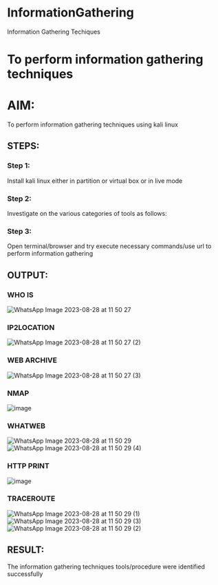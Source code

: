 # InformationGathering
Information Gathering Techiques

# To perform information gathering techniques

# AIM:

To perform information gathering techniques using kali linux 

## STEPS:

### Step 1:

Install kali linux either in partition or virtual box or in live mode

### Step 2:

Investigate on the various categories of tools as follows:

### Step 3:
Open terminal/browser and try execute necessary commands/use url to perform information gathering


## OUTPUT:
### WHO IS
![WhatsApp Image 2023-08-28 at 11 50 27](https://github.com/Sanjay-2610/InformationGathering/assets/91368803/5d66420b-fe49-42a0-9988-19c6e287a30c)
### IP2LOCATION
![WhatsApp Image 2023-08-28 at 11 50 27 (2)](https://github.com/Sanjay-2610/InformationGathering/assets/91368803/3da248db-3ff8-481c-b11a-49eb33225163)
### WEB ARCHIVE
![WhatsApp Image 2023-08-28 at 11 50 27 (3)](https://github.com/Sanjay-2610/InformationGathering/assets/91368803/bb25ed9e-6ed4-4b96-a879-cbf70f752794)

### NMAP
![image](https://github.com/Sanjay-2610/InformationGathering/assets/91368803/d454468d-f5b5-4d3e-a4f9-9814c5a5ca6f)

### WHATWEB
![WhatsApp Image 2023-08-28 at 11 50 29](https://github.com/Sanjay-2610/InformationGathering/assets/91368803/de960803-5448-4ec7-a88a-5762615387f0)
![WhatsApp Image 2023-08-28 at 11 50 29 (4)](https://github.com/Sanjay-2610/InformationGathering/assets/91368803/0df23e64-3a41-492e-b77c-bc6c04754958)
### HTTP PRINT
![image](https://github.com/Sanjay-2610/InformationGathering/assets/91368803/c09f6081-7227-4fa6-a7f4-ffd1b8efd3f8)
### TRACEROUTE
![WhatsApp Image 2023-08-28 at 11 50 29 (1)](https://github.com/Sanjay-2610/InformationGathering/assets/91368803/f374fb6a-43ee-4279-a17e-69629a693344)
![WhatsApp Image 2023-08-28 at 11 50 29 (3)](https://github.com/Sanjay-2610/InformationGathering/assets/91368803/bae2ab15-9193-4100-861a-870e003278fb)
![WhatsApp Image 2023-08-28 at 11 50 29 (2)](https://github.com/Sanjay-2610/InformationGathering/assets/91368803/94666491-33bb-4b84-aab0-2ba82841b536)


## RESULT:
The information gathering techniques tools/procedure were  identified successfully
